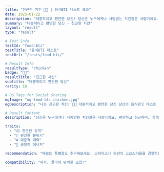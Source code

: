 ```yaml
---
title: "친근한 치킨 🍗😊 | 음식BTI 테스트 결과"
date: 2025-01-22
description: "대중적이고 편안한 당신! 당신은 누구에게나 사랑받는 치킨같은 사람이에요. 편안하고 친근하며, 함께 있으면 기분이 좋아지는 존재입니다. 진정한 국민 음식처럼 대중적인 매력이 넘쳐요!..."
summary: "대중적이고 편안한 당신 - 친근한 치킨"
layout: "result"
type: "result"

# Test Info
testId: "food-bti"
testTitle: "음식BTI 테스트"
testUrl: "/tests/food-bti/"

# Result Info
resultType: "chicken"
badge: "🍗😊"
resultTitle: "친근한 치킨"
subtitle: "대중적이고 편안한 당신"
rarity: 16

# OG Tags for Social Sharing
ogImage: "og-food-bti-chicken.jpg"
ogDescription: "나는 친근한 치킨! 🍗😊 대중적이고 편안한 당신 당신의 음식BTI 테스트 결과는?"

# Result Content
description: "당신은 누구에게나 사랑받는 치킨같은 사람이에요. 편안하고 친근하며, 함께 있으면 기분이 좋아지는 존재입니다. 진정한 국민 음식처럼 대중적인 매력이 넘쳐요!"

traits:
  - "😊 친근한 성격"
  - "🤗 편안한 분위기"
  - "❤️ 대중적 매력"
  - "🌟 긍정적 에너지"

recommendation: "때로는 특별함도 추구해보세요. 스테이크나 와인의 고급스러움을 경험하면 새로운 면모를 발견할 거예요."

compatibility: "피자, 콜라와 완벽한 조합!"
---
```

